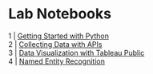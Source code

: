 # Lab Notebooks

1 | [Getting Started with Python](https://colab.research.google.com/drive/13s60tjYC5b6BvBcoRnzk6RZJoTtHvLE1?usp=sharing)  
2 | [Collecting Data with APIs](https://colab.research.google.com/drive/1TjJhjw1BhhYN6EfAL8c8TZ4-VrHoKfvJ?usp=sharing)  
3 | [Data Visualization with Tableau Public](https://github.com/YaleDHLab/humanities-data-mining/blob/master/workshop-materials/tableau-workshop/README.md)  
4 | [Named Entity Recognition](https://colab.research.google.com/drive/10ZdzRUcc2pT93u0kLNJt3ZdAUNCNgf_K?usp=sharing)  
